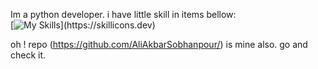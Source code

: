Im a python developer. i have little skill in items bellow: <br>
[![My Skills](https://skillicons.dev/icons?i=python,django,docker,git,fastapi,postgres,postman,js,html,css,)](https://skillicons.dev)



oh ! repo  (https://github.com/AliAkbarSobhanpour/) is mine also. go and check it.
